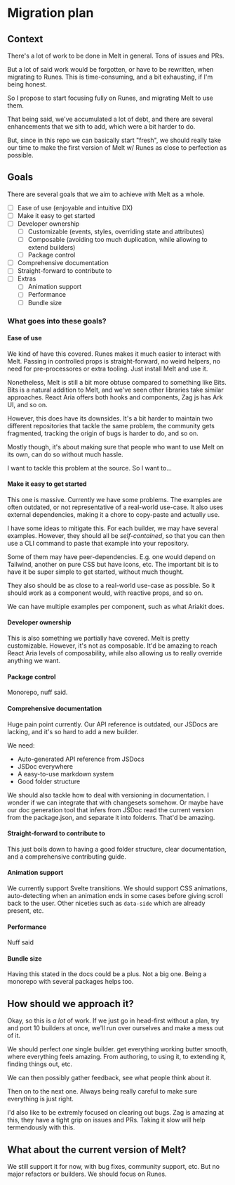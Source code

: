 # Migration plan

## Context

There's a lot of work to be done in Melt in general. Tons of issues and PRs.

But a lot of said work would be forgotten, or have to be rewritten, when migrating to Runes.
This is time-consuming, and a bit exhausting, if I'm being honest.

So I propose to start focusing fully on Runes, and migrating Melt to use them.

That being said, we've accumulated a lot of debt, and there are several enhancements that we sith to add, which were a bit harder to do.

But, since in this repo we can basically start "fresh", we should really take our time to make the first version of Melt w/ Runes as close to perfection as possible.

## Goals

There are several goals that we aim to achieve with Melt as a whole.

- [ ] Ease of use (enjoyable and intuitive DX)
- [ ] Make it easy to get started
- [ ] Developer ownership
  - [ ] Customizable (events, styles, overriding state and attributes)
  - [ ] Composable (avoiding too much duplication, while allowing to extend builders)
  - [ ] Package control
- [ ] Comprehensive documentation
- [ ] Straight-forward to contribute to
- [ ] Extras
  - [ ] Animation support
  - [ ] Performance
  - [ ] Bundle size

### What goes into these goals?

#### Ease of use

We kind of have this covered. Runes makes it much easier to interact with Melt. Passing in controlled props is straight-forward, no weird helpers, no need for pre-processores or extra tooling. Just install Melt and use it.

Nonetheless, Melt is still a bit more obtuse compared to something like Bits. Bits is a natural addition to Melt, and we've seen other libraries take similar approaches. React Aria offers both hooks and components, Zag js has Ark UI, and so on.

However, this does have its downsides. It's a bit harder to maintain two different repositories that tackle the same problem, the community gets fragmented, tracking the origin of bugs is harder to do, and so on.

Mostly though, it's about making sure that people who want to use Melt on its own, can do so without much hassle.

I want to tackle this problem at the source. So I want to...

#### Make it easy to get started

This one is massive. Currently we have some problems. The examples are often outdated, or not representative of a real-world use-case. It also uses external dependencies, making it a chore to copy-paste and actually use.

I have some ideas to mitigate this. For each builder, we may have several examples. However, they should all be _self-contained_, so that you can then use a CLI command to paste that example into your repository.

Some of them may have peer-dependencies. E.g. one would depend on Tailwind, another on pure CSS but have icons, etc. The important bit is to have it be super simple to get started, without much thought.

They also should be as close to a real-world use-case as possible. So it should work as a component would, with reactive props, and so on.

We can have multiple examples per component, such as what Ariakit does.

#### Developer ownership

This is also something we partially have covered. Melt is pretty customizable. However, it's not as composable. It'd be amazing to reach React Aria levels of composability, while also allowing us to really override anything we want.

#### Package control

Monorepo, nuff said.

#### Comprehensive documentation

Huge pain point currently. Our API reference is outdated, our JSDocs are lacking, and it's so hard to add a new builder.

We need:

- Auto-generated API reference from JSDocs
- JSDoc everywhere
- A easy-to-use markdown system
- Good folder structure

We should also tackle how to deal with versioning in documentation. I wonder if we can integrate that with changesets somehow. Or maybe have our doc generation tool that infers from JSDoc read the current version from the package.json, and separate it into folderrs. That'd be amazing.

#### Straight-forward to contribute to

This just boils down to having a good folder structure, clear documentation, and a comprehensive contributing guide.

#### Animation support

We currently support Svelte transitions. We should support CSS animations, auto-detecting when an animation ends in some cases before giving scroll back to the user. Other niceties such as `data-side` which are already present, etc.

#### Performance

Nuff said

#### Bundle size

Having this stated in the docs could be a plus. Not a big one. Being a monorepo with several packages helps too.

## How should we approach it?

Okay, so this is _a lot_ of work. If we just go in head-first without a plan, try and port 10 builders at once, we'll run over ourselves and make a mess out of it.

We should perfect _one_ single builder. get everything working butter smooth, where everything feels amazing. From authoring, to using it, to extending it, finding things out, etc.

We can then possibly gather feedback, see what people think about it.

Then on to the next one. Always being really careful to make sure everything is just right.

I'd also like to be extremly focused on clearing out bugs. Zag is amazing at this, they have a tight grip on issues and PRs. Taking it slow will help termendously with this.

## What about the current version of Melt?

We still support it for now, with bug fixes, community support, etc. But no major refactors or builders. We should focus on Runes.
